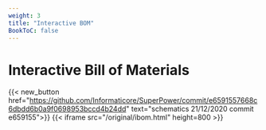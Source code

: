 ```yaml
---
weight: 3
title: "Interactive BOM"
BookToC: false
---
```

# Interactive Bill of Materials
{{< new_button href="https://github.com/Informaticore/SuperPower/commit/e6591557668c6dbdd6b0a9f0698953bccd4b24dd" text="schematics 21/12/2020 commit e659155">}}
{{< iframe src="/original/ibom.html" height=800 >}}
